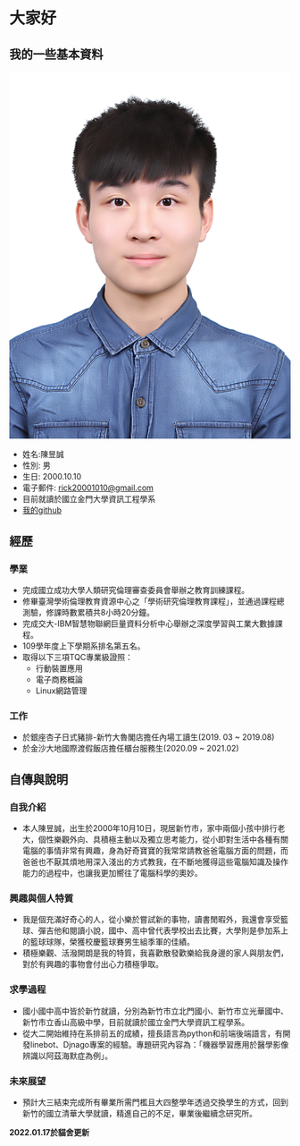 # 大家好
## 我的一些基本資料
![me](img/myphoto.jpg)
* 姓名:陳昱誠
* 性別: 男
* 生日: 2000.10.10
* 電子郵件: rick20001010@gmail.com
* 目前就讀於國立金門大學資訊工程學系
* [我的github](https://github.com/cycyucheng1010)
## 經歷
### 學業
* 完成國立成功大學人類研究倫理審查委員會舉辦之教育訓練課程。
* 修畢臺灣學術倫理教育資源中心之「學術研究倫理教育課程」，並通過課程總測驗，修課時數累積共8小時20分鐘。
* 完成交大-IBM智慧物聯網巨量資料分析中心舉辦之深度學習與工業大數據課程。
* 109學年度上下學期系排名第五名。
* 取得以下三項TQC專業級證照：
     * 行動裝置應用
     * 電子商務概論
     * Linux網路管理
### 工作
* 於銀座杏子日式豬排-新竹大魯閣店擔任內場工讀生(2019. 03 ~ 2019.08)
* 於金沙大地國際渡假飯店擔任櫃台服務生(2020.09 ~ 2021.02)
## 自傳與說明
### 自我介紹
* 本人陳昱誠，出生於2000年10月10日，現居新竹市，家中兩個小孩中排行老大，個性樂觀外向、具積極主動以及獨立思考能力，從小即對生活中各種有關電腦的事情非常有興趣，身為好奇寶寶的我常常請教爸爸電腦方面的問題，而爸爸也不厭其煩地用深入淺出的方式教我，在不斷地獲得這些電腦知識及操作能力的過程中，也讓我更加嚮往了電腦科學的奧妙。
### 興趣與個人特質
* 我是個充滿好奇心的人，從小樂於嘗試新的事物，讀書閒暇外，我還會享受籃球、彈吉他和閱讀小說，國中、高中曾代表學校出去比賽，大學則是參加系上的籃球球隊，榮獲校慶籃球賽男生組季軍的佳績。
* 積極樂觀、活潑開朗是我的特質，我喜歡散發歡樂給我身邊的家人與朋友們，對於有興趣的事物會付出心力積極爭取。
### 求學過程
* 國小國中高中皆於新竹就讀，分別為新竹市立北門國小、新竹市立光華國中、新竹市立香山高級中學，目前就讀於國立金門大學資訊工程學系。
* 從大二開始維持在系排前五的成績，擅長語言為python和前端後端語言，有開發linebot、Djnago專案的經驗。專題研究內容為：「機器學習應用於醫學影像辨識以阿茲海默症為例」。
### 未來展望
* 預計大三結束完成所有畢業所需門檻且大四整學年透過交換學生的方式，回到新竹的國立清華大學就讀，精進自己的不足，畢業後繼續念研究所。

**2022.01.17於貓舍更新**